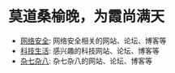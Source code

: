 # 莫道桑榆晚，为霞尚满天

* [网络安全](topic/网络安全.md): 网络安全相关的网站、论坛、博客等
* [科技生活](topic/科技生活.md): 感兴趣的科技网站、论坛、博客等
* [杂七杂八](topic/杂七杂八.md): 杂七杂八的网站、论坛、博客等

